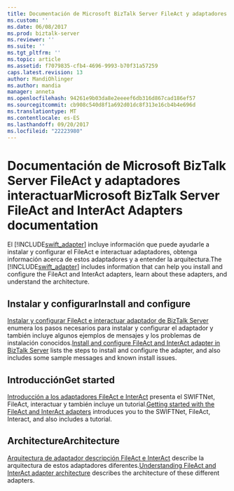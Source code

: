 ```yaml
---
title: Documentación de Microsoft BizTalk Server FileAct y adaptadores interactúan | Documentos de Microsoft
ms.custom: ''
ms.date: 06/08/2017
ms.prod: biztalk-server
ms.reviewer: ''
ms.suite: ''
ms.tgt_pltfrm: ''
ms.topic: article
ms.assetid: f7079835-cfb4-4696-9993-b70f31a57259
caps.latest.revision: 13
author: MandiOhlinger
ms.author: mandia
manager: anneta
ms.openlocfilehash: 94261e9b03da8e2eeeef6db316d867cad186ef57
ms.sourcegitcommit: cb908c540d8f1a692d01dc8f313e16cb4b4e696d
ms.translationtype: MT
ms.contentlocale: es-ES
ms.lasthandoff: 09/20/2017
ms.locfileid: "22223980"
---
```

# <a name="microsoft-biztalk-server-fileact-and-interact-adapters-documentation"></a><span data-ttu-id="cd545-102">Documentación de Microsoft BizTalk Server FileAct y adaptadores interactuar</span><span class="sxs-lookup"><span data-stu-id="cd545-102">Microsoft BizTalk Server FileAct and InterAct Adapters documentation</span></span>
<span data-ttu-id="cd545-103">El [!INCLUDE[swift_adapter](../../includes/swift-adapter-md.md)] incluye información que puede ayudarle a instalar y configurar el FileAct e interactuar adaptadores, obtenga información acerca de estos adaptadores y a entender la arquitectura.</span><span class="sxs-lookup"><span data-stu-id="cd545-103">The [!INCLUDE[swift_adapter](../../includes/swift-adapter-md.md)] includes information that can help you install and configure the FileAct and InterAct adapters, learn about these adapters, and understand the architecture.</span></span>  
  
## <a name="install-and-configure"></a><span data-ttu-id="cd545-104">Instalar y configurar</span><span class="sxs-lookup"><span data-stu-id="cd545-104">Install and configure</span></span>
<span data-ttu-id="cd545-105">[Instalar y configurar FileAct e interactuar adaptador de BizTalk Server](../../adapters-and-accelerators/fileact-interact/install-and-configure-fileact-and-interact-adapter-in-biztalk-server.md) enumera los pasos necesarios para instalar y configurar el adaptador y también incluye algunos ejemplos de mensajes y los problemas de instalación conocidos.</span><span class="sxs-lookup"><span data-stu-id="cd545-105">[Install and configure FileAct and InterAct adapter in BizTalk Server](../../adapters-and-accelerators/fileact-interact/install-and-configure-fileact-and-interact-adapter-in-biztalk-server.md) lists the steps to install and configure the adapter, and also includes some sample messages and known install issues.</span></span> 

## <a name="get-started"></a><span data-ttu-id="cd545-106">Introducción</span><span class="sxs-lookup"><span data-stu-id="cd545-106">Get started</span></span>
<span data-ttu-id="cd545-107">[Introducción a los adaptadores FileAct e InterAct](../../adapters-and-accelerators/fileact-interact/getting-started-with-the-fileact-and-interact-adapters.md) presenta el SWIFTNet, FileAct, interactuar y también incluye un tutorial.</span><span class="sxs-lookup"><span data-stu-id="cd545-107">[Getting started with the FileAct and InterAct adapters](../../adapters-and-accelerators/fileact-interact/getting-started-with-the-fileact-and-interact-adapters.md) introduces you to the SWIFTNet, FileAct, Interact, and also includes a tutorial.</span></span>

## <a name="architecture"></a><span data-ttu-id="cd545-108">Architecture</span><span class="sxs-lookup"><span data-stu-id="cd545-108">Architecture</span></span>  
<span data-ttu-id="cd545-109">[Arquitectura de adaptador descripción FileAct e InterAct](../../adapters-and-accelerators/fileact-interact/understanding-fileact-and-interact-adapter-architecture.md) describe la arquitectura de estos adaptadores diferentes.</span><span class="sxs-lookup"><span data-stu-id="cd545-109">[Understanding FileAct and InterAct adapter architecture](../../adapters-and-accelerators/fileact-interact/understanding-fileact-and-interact-adapter-architecture.md) describes the architecture of these different adapters.</span></span>  